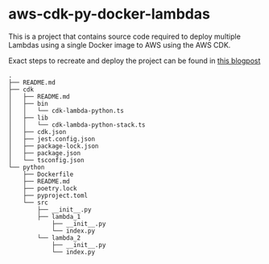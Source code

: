 # aws-cdk-py-docker-lambdas

This is a project that contains source code required to deploy multiple Lambdas using a single Docker image to AWS using the AWS CDK.

Exact steps to recreate and deploy the project can be found in [this blogpost](https://www.fpgmaas.com/blog/aws-cdk-lambdas-docker)

```log
.
├── README.md
├── cdk
│   ├── README.md
│   ├── bin
│   │   └── cdk-lambda-python.ts
│   ├── lib
│   │   └── cdk-lambda-python-stack.ts
│   ├── cdk.json
│   ├── jest.config.json
│   ├── package-lock.json
│   ├── package.json
│   └── tsconfig.json
└── python
    ├── Dockerfile
    ├── README.md
    ├── poetry.lock
    ├── pyproject.toml
    └── src
        ├── __init__.py
        ├── lambda_1
            ├── __init__.py
            └── index.py
        └── lambda_2
            ├── __init__.py
            └── index.py
```